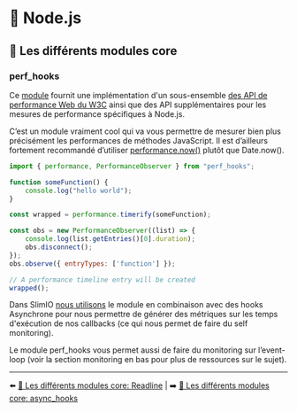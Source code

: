 # 🐢 Node.js

## 🌟 Les différents modules core

### perf_hooks

Ce [module](https://nodejs.org/api/perf_hooks.html) fournit une implémentation d'un sous-ensemble [des API de performance Web du W3C](https://w3c.github.io/perf-timing-primer/) ainsi que des API supplémentaires pour les mesures de performance spécifiques à Node.js.

C’est un module vraiment cool qui va vous permettre de mesurer bien plus précisément les performances de méthodes JavaScript. Il est d’ailleurs fortement recommandé d’utiliser [performance.now()](https://nodejs.org/api/perf_hooks.html#perf_hooks_performance_now) plutôt que Date.now(). 

```js
import { performance, PerformanceObserver } from "perf_hooks";

function someFunction() {
    console.log("hello world");
}

const wrapped = performance.timerify(someFunction);

const obs = new PerformanceObserver((list) => {
    console.log(list.getEntries()[0].duration);
    obs.disconnect();
});
obs.observe({ entryTypes: ['function'] });

// A performance timeline entry will be created
wrapped();
```

Dans SlimIO [nous utilisons](https://github.com/SlimIO/Addon/blob/5c5963c36fca462452f04b724e6050664fb27efc/src/callback.class.js) le module en combinaison avec des hooks Asynchrone pour nous permettre de générer des métriques sur les temps d'exécution de nos callbacks (ce qui nous permet de faire du self monitoring).

Le module perf_hooks vous permet aussi de faire du monitoring sur l’event-loop (voir la section monitoring en bas pour plus de ressources sur le sujet).

---

⬅️ [🌟 Les différents modules core: Readline](./13-readline.md) |
➡️ [🌟 Les différents modules core: async_hooks](./15-async_hooks.md)
